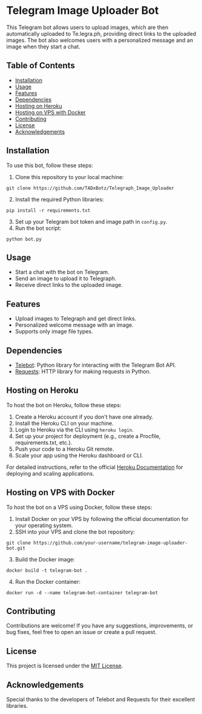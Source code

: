 <h1>Telegram Image Uploader Bot</h1>

<p>This Telegram bot allows users to upload images, which are then automatically uploaded to Te.legra.ph, providing direct links to the uploaded images. The bot also welcomes users with a personalized message and an image when they start a chat.</p>

<h2>Table of Contents</h2>

<ul>
  <li><a href="#installation">Installation</a></li>
  <li><a href="#usage">Usage</a></li>
  <li><a href="#features">Features</a></li>
  <li><a href="#dependencies">Dependencies</a></li>
  <li><a href="#heroku">Hosting on Heroku</a></li>
  <li><a href="#docker">Hosting on VPS with Docker</a></li>
  <li><a href="#contributing">Contributing</a></li>
  <li><a href="#license">License</a></li>
  <li><a href="#acknowledgements">Acknowledgements</a></li>
</ul>

<h2 id="installation">Installation</h2>

<p>To use this bot, follow these steps:</p>

<ol>
  <li>Clone this repository to your local machine:</li>
</ol>

<pre><code>git clone https://github.com/TADxBotz/Telegraph_Image_Uploader
</code></pre>

<ol start="2">
  <li>Install the required Python libraries:</li>
</ol>

<pre><code>pip install -r requirements.txt
</code></pre>

<ol start="3">
  <li>Set up your Telegram bot token and image path in <code>config.py</code>.</li>
  <li>Run the bot script:</li>
</ol>

<pre><code>python bot.py
</code></pre>

<h2 id="usage">Usage</h2>

<ul>
  <li>Start a chat with the bot on Telegram.</li>
  <li>Send an image to upload it to Telegraph.</li>
  <li>Receive direct links to the uploaded image.</li>
</ul>

<h2 id="features">Features</h2>

<ul>
  <li>Upload images to Telegraph and get direct links.</li>
  <li>Personalized welcome message with an image.</li>
  <li>Supports only image file types.</li>
</ul>

<h2 id="dependencies">Dependencies</h2>

<ul>
  <li><a href="https://github.com/eternnoir/pyTelegramBotAPI">Telebot</a>: Python library for interacting with the Telegram Bot API.</li>
  <li><a href="https://docs.python-requests.org/en/latest/">Requests</a>: HTTP library for making requests in Python.</li>
</ul>

<h2 id="heroku">Hosting on Heroku</h2>

<p>To host the bot on Heroku, follow these steps:</p>

<ol>
  <li>Create a Heroku account if you don't have one already.</li>
  <li>Install the Heroku CLI on your machine.</li>
  <li>Login to Heroku via the CLI using <code>heroku login</code>.</li>
  <li>Set up your project for deployment (e.g., create a Procfile, requirements.txt, etc.).</li>
  <li>Push your code to a Heroku Git remote.</li>
  <li>Scale your app using the Heroku dashboard or CLI.</li>
</ol>

<p>For detailed instructions, refer to the official <a href="https://devcenter.heroku.com/categories/deployment">Heroku Documentation</a> for deploying and scaling applications.</p>

<h2 id="docker">Hosting on VPS with Docker</h2>

<p>To host the bot on a VPS using Docker, follow these steps:</p>

<ol>
  <li>Install Docker on your VPS by following the official documentation for your operating system.</li>
  <li>SSH into your VPS and clone the bot repository:</li>
</ol>

<pre><code>git clone https://github.com/your-username/telegram-image-uploader-bot.git
</code></pre>

<ol start="3">
  <li>Build the Docker image:</li>
</ol>

<pre><code>docker build -t telegram-bot .
</code></pre>

<ol start="4">
  <li>Run the Docker container:</li>
</ol>

<pre><code>docker run -d --name telegram-bot-container telegram-bot
</code></pre>

<h2 id="contributing">Contributing</h2>

<p>Contributions are welcome! If you have any suggestions, improvements, or bug fixes, feel free to open an issue or create a pull request.</p>

<h2 id="license">License</h2>

<p>This project is licensed under the <a href="LICENSE">MIT License</a>.</p>

<h2 id="acknowledgements">Acknowledgements</h2>

<p>Special thanks to the developers of Telebot and Requests for their excellent libraries.</p>

